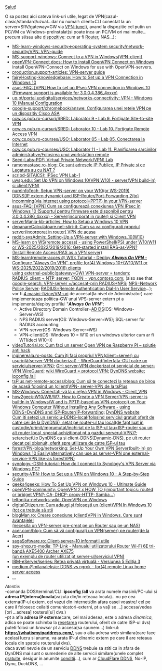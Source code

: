 [Salut](https://medium.com/@milanaleksic/ngrok-vs-dynamic-dns-for-remote-linux-home-server-access-1486299502f2)!

O sa postez aici cateva link-uri utile, legat de VPN(cazul-clasic/standard/uzual...dar nu numai!: client=CLI conectat la un server=SRV/gateway=GW via [VPN-tunel](https://www.tp-link.com/ro/support/faq/2137/)), avand la dispozitie cel putin un PC/VM cu Windows-preInstalat(si poate inca un PC/VM ori mai multe... precum si/sau alte [dispozitive](https://www.a2t.ro/blog/cum-se-configureaz-ddns-pe-un-router-wireless.html): cum ar fi [Router](https://www.tp-link.com/ro/support/faq/297/), NAS...):

 - [MS-learn-windows-security=>operating-system security/network-security/VPN: VPN-guide](https://learn.microsoft.com/en-us/windows/security/operating-system-security/network-security/vpn/vpn-guide)
 - [MS-support-windows: Connect to a VPN in Windows(VPN-client)](https://support.microsoft.com/en-us/windows/connect-to-a-vpn-in-windows-3d29aeb1-f497-f6b7-7633-115722c1009c)
 - [openVPN-Connect docs: How to Install OpenVPN Connect on Windows](https://openvpn.net/connect-docs/installation-guide-windows.html)
   <br/>Install OpenVPN-Connect on Windows for use with OpenVPN-servers.
 - [production.support-articles: VPN-server guide](https://production.support/articles/vpn-server-guide/#windows-10)
 - [fairyHosting-knowledgebase: How to Set up a VPN Connection in Windows 10](https://my.fairyhosting.com/knowledgebase/78/How-to-Set-up-a-VPN-Connection-in-Windows-10.html)
 - [asus-FAQ: [VPN] How to set up IPsec VPN connection in Windows 10 (Firmware support is available for 3.0.0.4.386_4xxxx)](https://www.asus.com/support/faq/1044397/)
 - [up.pt/portal updigital/services/networks-connectivity: VPN - Windows 10 (Manual Configuration](https://www.up.pt/portal/en/updigital/services/networks-connectivity/manual-configuration-windows-10/)
 - [google-support/chromebook/answe: Configurarea unei rețele VPN pe un dispozitiv Cisco ASA](https://support.google.com/chromebook/answer/2382577?hl=ro)
 - [ocw.cs.pub.ro-cursuri/SRED: Laborator  9 - Lab  9. Fortigate Site-to-site VPN](https://ocw.cs.pub.ro/courses/sred/lab7)
 - [ocw.cs.pub.ro-cursuri/SRED: Laborator 10 - Lab 10. Fortigate Remote Access VPN](https://ocw.cs.pub.ro/courses/sred/lab9)
 - [ocw.cs.pub.ro-courses/USO: Laborator 05 - Lab 05. Conectarea la Internet](https://ocw.cs.pub.ro/courses/uso/laboratoare/laborator-05)
 - [ocw.cs.pub.ro-courses/USO: Laborator 11 - Lab 11. Planificarea sarcinilor administrative/Folosirea unui workstation remote](https://ocw.cs.pub.ro/courses/uso/laboratoare/laborator-11)
 - [Seed-Labs-PDF: Virtual Private Network(VPN) Lab](https://seedsecuritylabs.org/Labs_16.04/PDF/VPN.pdf)
 - [ramonnastase.ro-blog: Ce sunt adresele IP Publice, IP Private si ce Legatura au cu NAT ?﻿](https://ramonnastase.ro/blog/adrese-ip-publice-private-ce-inseamna-nat/)
 - [scribd-SITAICS): IPSec VPN Lab-1](https://www.scribd.com/document/796595821/IPSec-VPN-Lab-1)
 - [uwsp.edu: Set Up VPN on Windows 10(VPN W10) - server(VPN build-in) si client(VPN)](https://www3.uwsp.edu/infotech/Pages/Tutorials/VPN/Windows-10-VPN-Setup.aspx)
 - [pureInfoTech: Setup VPN-server on your W10(or WS-2019) <br/> DDNS(IP extern dynamic)  and ISP-Router/Port-Forwarding 2(to) incomming(via internet using protocol=PPTP) in your VPN-server](https://pureinfotech.com/setup-vpn-server-windows-10/)
 - [asus-FAQ: [VPN] Cum se configurează conexiunea VPN IPsec în Windows 10 (Suportul pentru firmware este disponibil pentru 3.0.0.4.386_4xxxx) - Server(incorporat in router) si Client VPN](https://www.asus.com/ro/support/faq/1044397/)
 - [serverMania-kb-articles: How to Setup a Windows 10 VPN](https://www.servermania.com/kb/articles/how-to-setup-a-windows-10-vpn)
 - [depanareCalculatoare.net-stiri-it: Cum sa va configurati propriul server(incorporat in router) VPN de acasa](https://www.depanarecalculatoare.net/stiri-it/cum-sa-va-configurati-propriul-server-vpn-de-acasa)
 - [reddit-sysAdmin: Setting-Up a VPN-server with Windows_10(W10)](https://www.reddit.com/r/sysadmin/comments/xinh3s/setting_up_a_vpn_server_with_windows_10/)
 - [MS-learn on WS(remote access) - using PowerShell(PS) under W10/W11 or WS-2025/2022/2019/2016: Get-started install RAS-as-VPN?<br/>(Install Remote Access/RAS as a VPN server)](https://learn.microsoft.com/en-us/windows-server/remote/remote-access/get-started-install-ras-as-vpn?tabs=powershell)
 - [MS-learn(remote-acces @ WS): Tutorial -  Deploy ***Always On VPN*** - Configure "Always On VPN"-profile for(4) Windows 10+(W10/W11 or WS-2025/2022/2019/2016) clients
   <br/>using external-public(gateway=GW) VPN-server = tandem: RADIUS_client + NTP_server; FQDN = vpn.contoso.com](https://learn.microsoft.com/en-us/windows-server/remote/remote-access/tutorial-aovpn-deploy-configure-client); (also see that [google-search: VPN-server =/accesat-prin RADIUS+NPS](https://www.google.com/search?sca_esv=b17bece7f59cc74c&rlz=1C1CHBF_enRO1132RO1132&sxsrf=AHTn8zrFa2twfmKXleJFpz8KC4ShRZ0Q1w:1742204217674&q=VPN+server+%3D+RADIUS%2BNPS&udm=2&fbs=ABzOT_BYhiZpMrUAF0c9tORwPGlsodhGu4F1UEhEeTehlBu7011goh75YiOZbFyKd76TsiSg8BISRxAs4Vgoh2VIARebGQRfytfm5yLlj0ZPu7mwpQjLDBP3xWqUdmnjOx94sYOCMD3WbGT8XP7TtnYLPjLjMx7A8afmzodYP4hg1i1tbQGD2tTvsvmf-T1-W5rnPPS5GNi5lOgUtfhsGaLxV7uIRlyH1A&sa=X&ved=2ahUKEwj_6pS86JCMAxUcSfEDHQSkAqgQtKgLegQIFRAB&biw=1920&bih=911); [NPS=Network Policy Server](https://learn.microsoft.com/en-us/windows-server/networking/technologies/nps/nps-top); [RADIUS=Remote Authentication Dial-In User Service](https://learn.microsoft.com/en-us/entra/identity/authentication/howto-mfa-nps-extension)...);
   <br/> vor fi [4 masini-fizice/VM-uri](https://learn.microsoft.com/en-us/windows-server/remote/remote-access/tutorial-aovpn-deploy-setup) de accesat(la nivel de Administrator) care implementeaza politica-GW unui VPS-server extern pt a implementa/deploy profilul "***Always On VPN***":
    - Active Directory Domain Controller=[AD DS](https://learn.microsoft.com/en-us/windows-server/identity/ad-ds/get-started/virtual-dc/active-directory-domain-services-overview)(OS: Windows-Server=WS)
    - NPS RADIUS server(OS: Windows-Server=WS); SQL-server for RADIUS accounting
    - VPN-server(OS: Windows-Server=WS)
    - VPN-client(OS: Windows 10 = W10 ori un windows ulterior cum ar fi W11(deci W10+))
 - [videoTutorial.ro: Cum faci un server Open VPN pe Raspberry PI – soluție anti hack](https://videotutorial.ro/cum-faci-un-server-open-vpn-pe-raspberry-pi/)
 - [inginereala.ro-posts: Cum îți faci propriul VPN(client+server) cu ușurință(server-VPN dockerizat) - WireGuard(interfata-GUI catre un serviciu/server-VPN)](https://inginereala.ro/posts/cum-sa-iti-faci-propriul-vpn/); [GH: server-VPN dockerizat pt serviciul de server-VPN WireGuard](https://github.com/WeeJeWel/wg-easy); [wiki WireGuard = protocol VPN](https://en.wikipedia.org/wiki/WireGuard); [DynDNS website](https://account.dyn.com/services/); [ipconfig /all](https://www.med.unc.edu/it/guide/operating-systems/how-do-i-find-the-host-name-ip-address-or-physical-address-of-my-machine/)
 - [tsPlus.net-remote-access/blog: Cum să te conectezi la rețeaua de birou de acasă folosind un (client)VPN- server-VPN de la tsPlus](https://tsplus.net/ro/remote-access/blog/how-to-connect-to-office-network-from-home-using-a-vpn/)
 - [MS-Windows: Conectați-vă la o rețea VPN în Windows - Client_VPN](https://support.microsoft.com/ro-ro/windows/conecta%C8%9Bi-v%C4%83-la-o-re%C8%9Bea-vpn-%C3%AEn-windows-3d29aeb1-f497-f6b7-7633-115722c1009c)
 - [how2geek-W10/W8/W7: How to Create a VPN Server(VPN-server is builtIn in Windows/W and is PPTP-based as VPN-protocol) on Your Windows Computer Without Installing Any Software - using DDNS=DynDNS and ISP-Router/IP-forwarding](https://www.howtogeek.com/135996/how-to-create-a-vpn-server-on-your-windows-computer-without-installing-any-software/); [DynDNS website](https://account.dyn.com/services/)
  <br/>[Cum iti setezi un serviciu-DDNS-local(folosind serviciul gratuit oferit de catre cei de la DynDNS), setat pe router-ul tau local(de fapt luat in custodie/primit/imprumutat/inchiriat de la ISP-ul tau=ISP-router sau un alt router local, special achizitionat pt a gazdui serverul-VPN)?](https://www.howtogeek.com/866573/what-is-dynamic-dns-ddns-and-how-do-you-set-it-up/); [setare/setUp DynDNS ca si client-DDNS(Dynamic-DNS), pe ult router decat cel obisnuit, oferit spre utilizare de catre ISP-ul tau](https://www.a2t.ro/blog/cum-se-configureaz-ddns-pe-un-router-wireless.html)
 - [forestVPN-blog/networking: Set-Up Your Own VPN Server(built-in) on Windows 10 Easily(alternatively can use as server-VPN one external-service-VPN like-as forestVPN)](https://forestvpn.com/blog/networking/how-to-create-vpn-server-in-windows-10/)
 - [synology.-DSM-tutorial: How do I connect to Synology's VPN Server via Windows PC?](https://kb.synology.com/en-br/DSM/tutorial/How_do_I_connect_to_Synology_VPN_Server_via_Windows_PC)
 - [security-VPN: How to Set up a VPN on Windows 10 -  A Step-by-Step Guide](https://www.security.org/vpn/windows-10-setup/)
 - [geeks4geeks: How To Set Up VPN on Windows 10 - Ultimate Guide](https://www.geeksforgeeks.org/how-to-set-up-vpn-on-windows-10/)
 - [openVPN-community: OpenVPN 2.x HOW TO (important topics: routed or bridget VPN?; CA; DHCP; proxy-HTTP; Samba...)](https://openvpn.net/community-resources/how-to/)
 - [teltonika-networks-wiki: OpenVPN on Windows](https://wiki.teltonika-networks.com/view/OpenVPN_server_on_Windows)
 - [digitalCitizen.ro: Cum adaugi și folosești un (client)VPN în Windows 10 (tot ce trebuie să stii](https://www.digitalcitizen.ro/cum-creezi-si-configurezi-o-conexiune-vpn-windows-10/)
 - [blogMan.ro: Creare conexiune (client)VPN in Windows. Care sunt avantajele! <br/>(necesita un VPN-server pre-creat pe un Router sau pe un NAS)](https://blogman.ro/tutorial-conexiune-vpn-windows-netflix-avantaje/)
 - [acer.com/blog: Cum să vă configurați un VPN(server) pe router(de la Acer)](https://blog.acer.com/ro/discussion/1153/cum-sa-va-configurati-un-vpn-pe-router)
 - [sagaSoftware.ro: Client-server–10 informații utile](https://www.sagasoftware.ro/client-server10-informatii-utile/)
 - [spy-shop.ro-media: TP-Link - Manualul utilizatorului Router Wi-Fi 6E tri-bandă AXE5400 Archer AXE75<br/>(un exemplu de router utilizat pt server-ul/serviciul VPN)](https://www.spy-shop.ro/media/custom/upload/Manual_utilizare_Router_tri-band_Gigabit_TP-Link_ARCHER_AXE75.pdf?srsltid=AfmBOopRe-8uR1WTOl8viMAAC-4pyNfdlqpWhxMo3BIC60P_ZRvrMygR)
 - [IBM-eServer/iseries: Reţea privată virtuală - Versiunea 5 Ediţia 3](https://public.dhe.ibm.com/systems/power/docs/systemi/v5r3/ro_RO/rzaja.pdf)
 - [medium @milanaleksic: DDNS vs ngrok - for(4) remote Linux home server access](https://medium.com/@milanaleksic/ngrok-vs-dynamic-dns-for-remote-linux-home-server-access-1486299502f2)
 - [...](https://www.google.com/search?sca_esv=b17bece7f59cc74c&rlz=1C1CHBF_enRO1132RO1132&sxsrf=AHTn8zq6xn4BGTsOunHMLUiYk-Z-ucZypA:1742231362112&q=VPN+server&udm=2&fbs=ABzOT_BYhiZpMrUAF0c9tORwPGls0vqphpL9nGKy0PrLJqseLh0EQ6IW_YF9DHIKeRA2FImZJj7_nGLmr0IdZilOghZzrnAO3ptW2gTgwcz2n-eyuZaSgkymgIvpoNEBFutb14Z8ndRMHdEyydLXyZEjr-mhGDAb5XY3kDG47TtSIPC8tL1vj35ZNMSi1sU852mgj07SQkORlLEZ5dsJ6xH8rrYcCwIShA&sa=X&ved=2ahUKEwjq69HLzZGMAxVCQPEDHbFgA6AQtKgLegQIFhAB&biw=1920&bih=911&dpr=1)

*Atentie*: 
<br/>-comanda DOS/terminal/CLI: **ipconfig /all** va arata numele masinii/PC-ului si **adresa IP(interna)locala**(vazuta din/in reteaua locala)...nu pe cea externa(IP-ul extern, cel vazut din internet/din afara casei voastre/ cel pe care il folosesc ceilalti comunicatori-externi, pt a va[i se ...] accesa/vedea [ori ...adresa] routerul[ui] dvs.)
<br/>-pt a afla **adresa IP externa**(care, cel mai adesea, este o adresa *dinamica*, adica se poate schimba la <ins>resetarea</ins> routerului, oferit de catre ISP-ul dvs) puteti folosi un *browser* pt a accesa(sa spunem...) link-ul: **https://whatismyipaddress.com/**, sau o alta adresa web similara(care face acelasi lucru si anume, va arata IP-ul dinamic extern pe care il are reteaua locala din spatele routerului dvs).
<br/> daca aveti nevoie de un serviciu [DDNS](https://www.howtogeek.com/866573/what-is-dynamic-dns-ddns-and-how-do-you-set-it-up/) trebuie sa stiti ca in afara de DynDNS mai sunt o sumedenie de alte servicii similare(unele complet [gratuite](https://www.cloudns.net/dynamic-dns/lang/ro/), desigur in anumite [conditii](https://ddns.org/)...), cum ar [CloudFlare DDNS](https://www.cloudflare.com/learning/dns/glossary/dynamic-dns/), No-IP, Dynu, DuckDNS, ...
